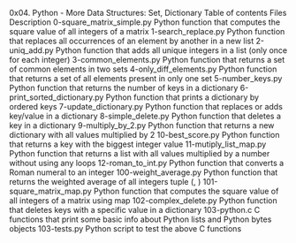 0x04. Python - More Data Structures: Set, Dictionary
Table of contents
Files 	Description
0-square_matrix_simple.py 	Python function that computes the square value of all integers of a matrix
1-search_replace.py 	Python function that replaces all occurrences of an element by another in a new list
2-uniq_add.py 	Python function that adds all unique integers in a list (only once for each integer)
3-common_elements.py 	Python function that returns a set of common elements in two sets
4-only_diff_elements.py 	Python function that returns a set of all elements present in only one set
5-number_keys.py 	Python function that returns the number of keys in a dictionary
6-print_sorted_dictionary.py 	Python function that prints a dictionary by ordered keys
7-update_dictionary.py 	Python function that replaces or adds key/value in a dictionary
8-simple_delete.py 	Python function that deletes a key in a dictionary
9-multiply_by_2.py 	Python function that returns a new dictionary with all values multiplied by 2
10-best_score.py 	Python function that returns a key with the biggest integer value
11-mutiply_list_map.py 	Python function that returns a list with all values multiplied by a number without using any loops
12-roman_to_int.py 	Python function that converts a Roman numeral to an integer
100-weight_average.py 	Python function that returns the weighted average of all integers tuple (, )
101-square_matrix_map.py 	Python function that computes the square value of all integers of a matrix using map
102-complex_delete.py 	Python function that deletes keys with a specific value in a dictionary
103-python.c 	C functions that print some basic info about Python lists and Python bytes objects
103-tests.py 	Python script to test the above C functions
